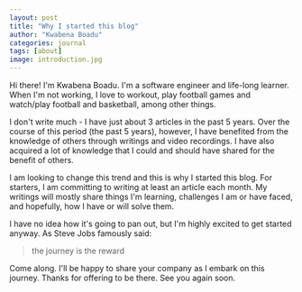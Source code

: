 ```yaml
---
layout: post
title: "Why I started this blog"
author: "Kwabena Boadu"
categories: journal
tags: [about]
image: introduction.jpg
---
```


Hi there! I'm Kwabena Boadu. I'm a software engineer and life-long learner. When I'm not working, I love to workout, play football games and watch/play football and basketball, among other things.

I don't write much - I have just about 3 articles in the past 5 years. Over the course of this period (the past 5 years), however, I have benefited from the knowledge of others through writings and video recordings. I have also acquired a lot of knowledge that I could and should have shared for the benefit of others. 

I am looking to change this trend and this is why I started this blog. For starters, I am committing to writing at least an article each month. My writings will mostly share things I'm learning, challenges I am or have faced, and hopefully, how I have or will solve them. 

I have no idea how it's going to pan out, but I'm highly excited to get started anyway. As Steve Jobs famously said:
> the journey is the reward

Come along. I'll be happy to share your company as I embark on this journey. Thanks for offering to be there. See you again soon.
